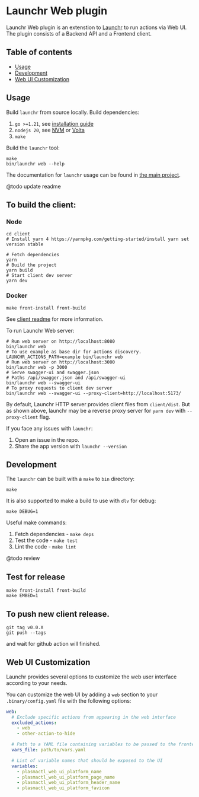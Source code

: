 # Launchr Web plugin

Launchr Web plugin is an extenstion to [Launchr](https://github.com/launchrctl/launchr) to run actions via Web UI.
The plugin consists of a Backend API and a Frontend client.

## Table of contents

* [Usage](#usage)
* [Development](#development)
* [Web UI Customization](#web-ui-customization)

## Usage

Build `launchr` from source locally. Build dependencies:
1. `go >=1.21`, see [installation guide](https://go.dev/doc/install)
2. `nodejs 20`, see [NVM](https://github.com/nvm-sh/nvm) or [Volta](https://github.com/volta-cli/volta)
3. `make`

Build the `launchr` tool:
```shell
make
bin/launchr web --help
```

The documentation for `launchr` usage can be found in [the main project](https://github.com/launchrctl/launchr).

@todo update readme
## To build the client:
### Node
```shell
cd client
# Install yarn 4 https://yarnpkg.com/getting-started/install yarn set version stable

# Fetch dependencies
yarn
# Build the project
yarn build
# Start client dev server
yarn dev
```
### Docker
```shell
make front-install front-build
```

See [client readme](client/README.MD) for more information.

To run Launchr Web server:
```shell
# Run web server on http://localhost:8080
bin/launchr web
# To use example as base dir for actions discovery.
LAUNCHR_ACTIONS_PATH=example bin/launchr web
# Run web server on http://localhost:3000
bin/launchr web -p 3000
# Serve swagger-ui and swagger.json
# Paths /api/swagger.json and /api/swagger-ui
bin/launchr web --swagger-ui
# To proxy requests to client dev server
bin/launchr web --swagger-ui --proxy-client=http://localhost:5173/
```

By default, Launchr HTTP server provides client files from `client/dist`.
But as shown above, launchr may be a reverse proxy server for `yarn dev` with `--proxy-client` flag.

If you face any issues with `launchr`:
1. Open an issue in the repo.
2. Share the app version with `launchr --version`

## Development

The `launchr`  can be built with a `make` to `bin` directory:
```shell
make
```
It is also supported to make a build to use with `dlv` for debug:
```shell
make DEBUG=1
```

Useful make commands:
1. Fetch dependencies - `make deps`
2. Test the code - `make test`
3. Lint the code - `make lint`

@todo review
## Test for release

```shell
make front-install front-build
make EMBED=1
```

## To push new client release.

```shell
git tag v0.0.X
git push --tags
```
and wait for github action will finished.

## Web UI Customization

Launchr provides several options to customize the web user interface according to your needs.

You can customize the web UI by adding a `web` section to your `.binary/config.yaml` file with the following options:

```yaml
web:
  # Exclude specific actions from appearing in the web interface
  excluded_actions:
    - web
    - other-action-to-hide

  # Path to a YAML file containing variables to be passed to the frontend
  vars_file: path/to/vars.yaml

  # List of variable names that should be exposed to the UI
  variables:
    - plasmactl_web_ui_platform_name
    - plasmactl_web_ui_platform_page_name
    - plasmactl_web_ui_platform_header_name
    - plasmactl_web_ui_platform_favicon
```